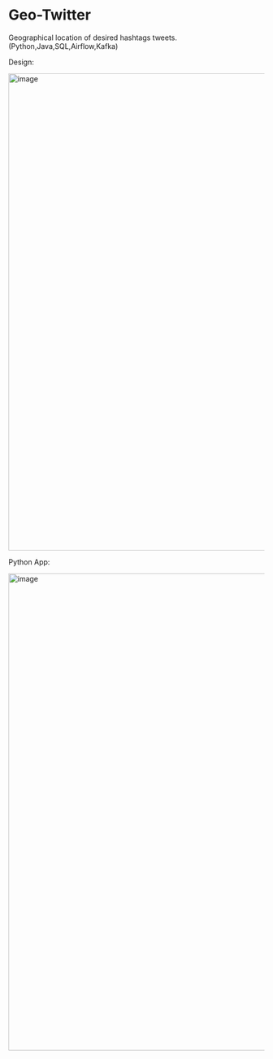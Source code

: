 # Geo-Twitter
Geographical location of desired hashtags tweets. (Python,Java,SQL,Airflow,Kafka) 

Design:


<img width="937" alt="image" src="https://user-images.githubusercontent.com/11219706/84855822-ee7c0e80-b019-11ea-815a-c8b054293b7c.png">


Python App:



<img width="937" alt="image" src="https://user-images.githubusercontent.com/11219706/91515726-a5a8c780-e89e-11ea-9416-548421d92a90.png">



